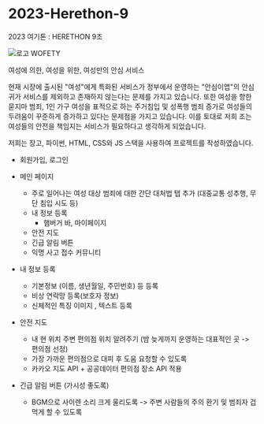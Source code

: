 # 2023-Herethon-9
2023 여기톤 : HERETHON 9조

![로고](https://github.com/2023-HERETHON/2023-Herethon-9/assets/127821462/8e712084-6e35-4420-a50e-f9439df904c7)
WOFETY

여성에 의한, 여성을 위한, 여성만의 안심 서비스

현재 시장에 출시된 "여성"에게 특화된 서비스가 정부에서 운영하는 "안심이앱"의 안심귀가 서비스를 제외하고 존재하지 않는다는 문제를 가지고 있습니다.
또한 여성을 향한 묻지마 범죄, 1인 가구 여성을 표적으로 하는 주거침입 및 성폭행 범죄 증가로 여성들의 두려움이 꾸준하게 증가하고 있다는 문제점을 가지고 있습니다.
이를 토대로 저희 조는 여성들의 안전을 책임지는 서비스가 필요하다고 생각하게 되었습니다.

저희는 장고, 파이썬, HTML, CSS와 JS 스택을 사용하여 프로젝트를 작성하였습니다.

- 회원가입, 로그인
- 메인 페이지
    - 주로 일어나는 여성 대상 범죄에 대한 간단 대처법 탭 추가 (대중교통 성추행, 무단 침입 시도 등)
    - 내 정보 등록
        - 햄버거 바, 마이페이지
    - 안전 지도
    - 긴급 알림 버튼
    - 익명 사고 접수 커뮤니티
- 내 정보 등록
    - 기본정보 (이름, 생년월일, 주민번호) 등 등록
    - 비상 연락망 등록(보호자 정보)
    - 신체적인 특징 이미지 , 텍스트 등록
    
- 안전 지도
    - 내 현 위치 주변 편의점 위치 알려주기 (밤 늦게까지 운영하는 대표적인 곳 -> 편의점 선정)
    - 가장 가까운 편의점으로 대피 후 도움 요청할 수 있도록
    - 카카오 지도 API + 공공데이터 편의점 장소 API 적용
    
- 긴급 알림 버튼 (가시성 좋도록)
    - BGM으로 사이렌 소리 크게 울리도록 -> 주변 사람들의 주의 환기 및 범죄자 겁먹게 할 수 있도록
